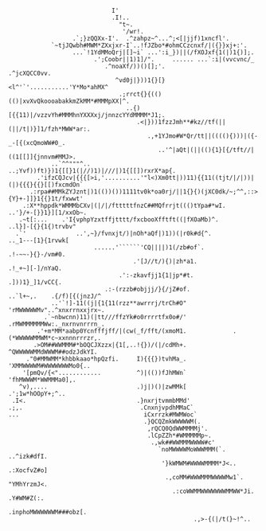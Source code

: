                                                                                                     
                                 I'                                                                 
                                 .I!..                                                              
                                   "t~.                                                             
                                    '/wr!.                                                          
                      .`;}zQQXx-I'.  .^zahpz~^...^;<[|jjf)1xncfl'.                                  
                `~tjJQwbh#MWM*ZXxjxr-I`..!fJZbo*#ohmCCzcnxf/|({}}xj+:'.                             
                      ...`!1YdMMoQrj|[]~i` ...':i_})||(/fXOJxf{1(|)1{)];.                           
                            .';Coobr||1)1]/".     ...... ...`:i|(vvcvnc/_                           
                               .^noaXf/))()[];'.               .^jcXQCC0vv.                         
                                  ^vd0j|}))1{}[}<l^'`'...........'Y*Mo*ahMX^                        
                                   .;rrct{}{(()(()|xvXvQkoooabakkmZkMM*#MMMpXX|^.                   
                                     ..{)[{{11)|/vzzvYh#MMMhnYXXXxj/jnnzcYYdMMMM*J1;.               
                                        .<|}))1fzzJmh**#kz//tf(||(||/t|)}]1/fzh*MWW*ar:.            
                                           .,+1YJmo#W*Qr/tt||((((){)))|({-_-[{(xcQmoWW#0_.          
                                              ..'^|aQt|(||((){1}[{/tft//|((1[[]]{jnnvm#MMJ>.        
                ..`^^"""^..                   ..;Yvf))ft)})1{[[}1(|//)1)|///|)1{[[])rxrX*ap{.       
            .'ifzCQJcv|{{{[>i,'..........'"l<)Xm0tt|))11){{11((tjt/|/|))|(|){{{}{{}[[)fxcmdOn`      
          .:rpa##MMkZYJznt|)1(())())1111tv0k*oa0rj/||1{}{)(jXC0dk/~;^^,::>{Y}+-]]}1{{}1t/fxwwt'     
        .:X**hppdk*WMMMbCXv|(|/|/ftttttfnzC##MQfrrjt((()tYpa#*wI.         ..'}/+-[}}1}][1/xxOb~.    
       .~t[:...    .'I{vphpYzxtffjtttt/fxcbooXfftft((|fXOaMb)^.              ..l}]-[{}{1{)trvbv"    
      .`'              ..',~}/fvnxjt/)|nOh*aQf|)1))(|r0k#d{^.                  .._1---[1}{1rvwk[    
                            ......'``````'CQ||||)1(/zb#of`.                      .!-~~-}{}-/vm#0.   
                                       .'[J//t/){)|zh*a1.                         .!_+~][-]/nYaQ.   
                                   .':-zkavfjj1{1|jp*#t.                          .]))1}_]1/vCC{.   
                               .:-(rzzb#objjj/}{/jZ#of.               ..`l+~,.    .{/f)[{(jnzJ/^    
                ..'`!]-11((j|{1{11(rzz**awrrrj/trCh#O"               'rMWWWWWMv"..^xnxrrnxxjrx~.    
              .`~nbwcnn)11)(|tt///ffzYk#o0rrrrtfx0o#/'              .rMWMMMMMMWw:._nxrnvnrrrn_.     
            .'+m*MM*aabp0Ycnfffjff/|(cw(_f/fft/(xmoM1.             .(*WWWWWMMWM*c~xxnnnrrrzr,.      
           .>OM##WWMMM#*bOQCJXzzx|{1[,..!{})/(|/cdMh+.             ^QWWWWWMMdWWWM##odzJdkYI.        
         ."0#MMWMM*khbbkaao*hpQzfi.     I){{{})tvhMa_.             'XMMWWWWM#WWWWWWWMo0{..          
        '[pmQv/{<"............          ^)|(())fJhMWn`              'fhMWWWM*WWMMMa0],.             
       ^v),....                         .)j|)()|zwMMk[               .';1w*hOOpY+;^..               
     .I<.                               .}nxrjtvmmbMMd'                                             
    .;,.                                 .CnxnjvpdhMMaC`                                            
    ...                                   iCxrrzk#MWMWoc`                                           
                                          .}QCQZmkWWWWWM(.                                          
                                           ,rQCQ0QdWWMMMMj'.                                        
                                           .lCpZZh*#WMMMMMp~.                                       
                                            .,wk##WWMMMWWWW#c'                                      
                                              `noMWWWWMoWWWMMM(`.                 ..^izk#dfI.       
                                               '}kWMWM#WWWWMMMM*J<..             .:XocfvZ#o]        
                                                .,coMM#WWWMMMWWWWMw1`.           "YMhYrzmJ<.        
                                                  .:coWWMMWWWWWWWMMWW*Ji.       .Y#WM#Z(:.          
                                                     .inphoMWWWWWWM###obz[.                         
                                                        .,>-{(|/t(}~!^..                            
